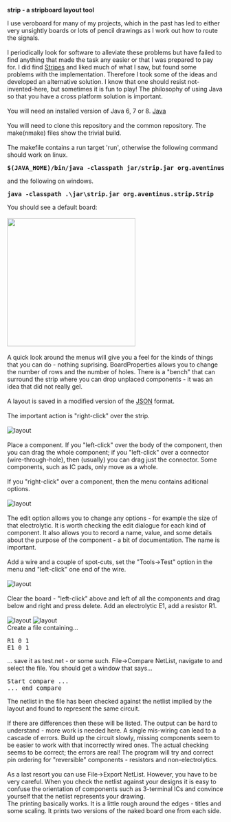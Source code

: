 <b>strip - a stripboard layout tool</b>

I use veroboard for many of my projects, which in the past has led to either very unsightly boards
or lots of pencil drawings as I work out how to route the signals.
<br><br>
I periodically look for software to alleviate these problems but have failed to find anything that made 
the task any easier or that I was prepared to pay for. I did find 
<a href="https://sites.google.com/site/libby8dev/stripes">Stripes</a>
and liked much of what I saw, but found some problems with the implementation.
Therefore I took some of the ideas and developed an alternative solution. I know that one should resist 
not-invented-here, but sometimes it is fun to play!  The philosophy of using Java so 
that you have a cross platform solution is important. 
<br><br>
You will need an installed version of Java 6, 7 or 8. 
<a href="http://www.oracle.com/technetwork/java/javase/downloads/index.html">Java</a>
<br><br>
You will need to clone this repository and the common repository. The make(nmake) files show the trivial build.
<br><br>
The makefile contains a run target 'run', otherwise the following command should work on linux.
<pre><b>$(JAVA_HOME)/bin/java -classpath jar/strip.jar org.aventinus.strip.Strip</b></pre>
and the following on windows.
<pre><b>java -classpath .\jar\strip.jar org.aventinus.strip.Strip</b></pre>
You should see a default board:
<br><br>
<img src=https://raw.github.com/beckg/resources/master/strip/emptyStrip.gif height="298"/>
<br><br>
A quick look around the menus will give you a feel for the kinds of things that you can do - nothing suprising.
BoardProperties allows you to change the number of rows and the number of holes. There is a "bench" that
can surround the strip where you can drop unplaced components - it was an idea that did not really gel.
<br><br>
A layout is saved in a modified version of the 
<a href="https://raw.github.com/beckg/common/master/json.html">JSON</a>
format.
<br><br>
The important action is "right-click" over the strip.
<br><br>
<img src=https://raw.github.com/beckg/resources/master/strip/stripMenu.gif alt="layout"/>
<br><br>
Place a component. If you "left-click" over the body of the component, then you can drag the whole component; if you
"left-click" over a connector (wire-through-hole), then (usually) you can drag just the connector. Some components, 
such as IC pads, only move as a whole.
<br><br>
If you "right-click" over a component, then the menu contains aditional options. 
<br><br>
<img src=https://raw.github.com/beckg/resources/master/strip/stripEdit.gif alt="layout"/>
<br><br>
The edit option allows you to change any options - for example the size of that electrolytic. It is worth checking 
the edit dialogue for each kind of component. It also allows you to record a name, value, and some 
details about the purpose of the component - a bit of documentation. The name is important. 
<br><br>
Add a wire and a couple of spot-cuts, set the "Tools->Test" option in the menu and "left-click" one end of the wire.
<br><br>
<img src=https://raw.github.com/beckg/resources/master/strip/testStrip.gif alt="layout"/>
<br><br>
Clear the board - "left-click" above and left of all the components and drag below and right and press delete.
Add an electrolytic E1, add a resistor R1.
<br><br>
<img src=https://raw.github.com/beckg/resources/master/strip/e1Tooltip.gif alt="layout"/>
<img src=https://raw.github.com/beckg/resources/master/strip/r1Tooltip.gif alt="layout"/>
<br>
Create a file containing...
<pre>R1 0 1
E1 0 1</pre>
... save it as test.net - or some such. File->Compare NetList, navigate to and select the file. You should get a 
window that says...
<pre>Start compare ... 
... end compare</pre>
The netlist in the file has been checked against the netlist implied by the layout and found to represent the 
same circuit.
<br><br>
If there are differences then these will be listed. The output can be hard to understand - more work is needed
here. A single mis-wiring can lead to a cascade of errors. Build up the circuit slowly, missing components 
seem to be easier to work with that incorrectly wired ones. The actual checking seems to be correct; the errors
are real! The program will try and correct pin ordering for "reversible" components - resistors and non-electrolytics.
<br><br>
As a last resort you can use File->Export NetList. However, you have to be very careful. When you check the 
netlist against your designs it is easy to confuse the orientation of components such as 3-terminal ICs and
convince yourself that the netlist represents your drawing.
<br>
The printing basically works. It is a little rough around the edges - titles and some scaling. It prints two versions
of the naked board one from each side.



